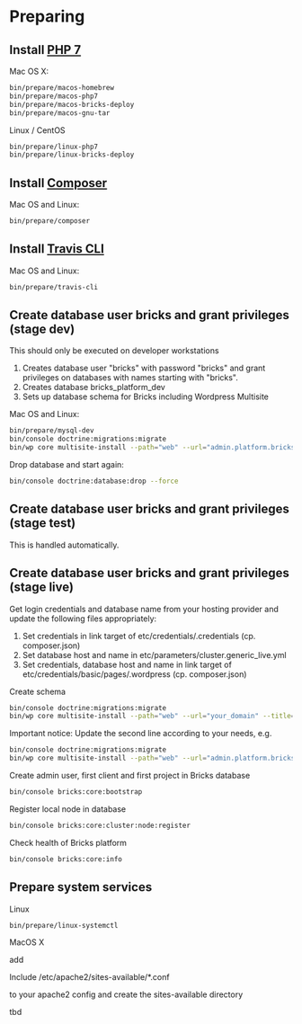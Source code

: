 Preparing
=========

Install <a href="http://php.net/">PHP 7</a>
-------------------------------------------

Mac OS X:
```bash
bin/prepare/macos-homebrew
bin/prepare/macos-php7
bin/prepare/macos-bricks-deploy
bin/prepare/macos-gnu-tar
```

Linux / CentOS
```bash
bin/prepare/linux-php7
bin/prepare/linux-bricks-deploy
```


Install <a href="https://getcomposer.org/">Composer</a>
-------------------------------------------------------

Mac OS and Linux:

```bash
bin/prepare/composer
```

Install <a href="https://github.com/travis-ci/travis.rb">Travis CLI</a>
-----------------------------------------------------------------------

Mac OS and Linux:

```bash
bin/prepare/travis-cli
```

Create database user bricks and grant privileges (stage dev)
------------------------------------------------------------

This should only be executed on developer workstations

1. Creates database user "bricks" with password "bricks" and grant privileges on databases with names starting with "bricks".
2. Creates database bricks_platform_dev
3. Sets up database schema for Bricks including Wordpress Multisite

Mac OS and Linux:

```bash
bin/prepare/mysql-dev
bin/console doctrine:migrations:migrate
bin/wp core multisite-install --path="web" --url="admin.platform.bricks.localhost.com" --title="Bricks Platform Standard Edition" --admin_user="admin" --admin_password="bricks" --admin_email="webmaster@20steps.de" 
```

Drop database and start again:

```bash
bin/console doctrine:database:drop --force
```

Create database user bricks and grant privileges (stage test)
------------------------------------------------------------

This is handled automatically.


Create database user bricks and grant privileges (stage live)
------------------------------------------------------------

Get login credentials and database name from your hosting provider and update the following files appropriately:
1. Set credentials in link target of etc/credentials/.credentials (cp. composer.json)
2. Set database host and name in etc/parameters/cluster.generic_live.yml
3. Set credentials, database host and name in link target of etc/credentials/basic/pages/.wordpress (cp. composer.json)

Create schema

```bash
bin/console doctrine:migrations:migrate
bin/wp core multisite-install --path="web" --url="your_domain" --title="your_title" --admin_user="your_wordpress_admin_username" --admin_password="your_wordpress_admin_password" --admin_email="your_wordpress_admin_email_address" 
```
Important notice: Update the second line according to your needs, e.g.

```bash
bin/console doctrine:migrations:migrate
bin/wp core multisite-install --path="web" --url="admin.platform.bricks.20steps.de" --title="Bricks Platform Netzwerk" --admin_user="admin" --admin_password="futuresteps25" --admin_email="webmaster@20steps.de" 
```

Create admin user, first client and first project in Bricks database

```bash
bin/console bricks:core:bootstrap
```

Register local node in database
```bash
bin/console bricks:core:cluster:node:register
```

Check health of Bricks platform
```bash
bin/console bricks:core:info
```

Prepare system services
------------------------

Linux

```bash
bin/prepare/linux-systemctl
```

MacOS X

add

Include /etc/apache2/sites-available/*.conf

to your apache2 config and create the sites-available directory

tbd
